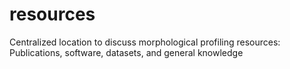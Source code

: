 # resources
Centralized location to discuss morphological profiling resources: Publications, software, datasets, and general knowledge
